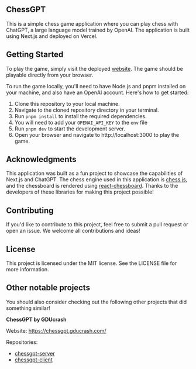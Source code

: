 ## ChessGPT

This is a simple chess game application where you can play chess with ChatGPT, a large language model trained by OpenAI. The application is built using Next.js and deployed on Vercel.

## Getting Started

To play the game, simply visit the deployed [website](https://chessgpt.richardjzhang.com). The game should be playable directly from your browser.

To run the game locally, you'll need to have Node.js and pnpm installed on your machine, and also have an OpenAI account. Here's how to get started:

1. Clone this repository to your local machine.
2. Navigate to the cloned repository directory in your terminal.
3. Run `pnpm install` to install the required dependencies.
4. You will need to add your `OPENAI_API_KEY` to the `env` file
5. Run `pnpm dev` to start the development server.
6. Open your browser and navigate to http://localhost:3000 to play the game.

## Acknowledgments

This application was built as a fun project to showcase the capabilities of Next.js and ChatGPT. The chess engine used in this application is [chess.js](https://github.com/jhlywa/chess.js), and the chessboard is rendered using [react-chessboard](https://github.com/Clariity/react-chessboard). Thanks to the developers of these libraries for making this project possible!

## Contributing

If you'd like to contribute to this project, feel free to submit a pull request or open an issue. We welcome all contributions and ideas!

## License

This project is licensed under the MIT license. See the LICENSE file for more information.

## Other notable projects

You should also consider checking out the following other projects that did something similar!

**ChessGPT by GDUcrash**

Website: https://chessgpt.gducrash.com/

Repositories:

- [chessgpt-server](https://github.com/GDUcrash?tab=repositories#:~:text=Sort-,chessgpt%2Dserver,-Public)
- [chessgpt-client](https://github.com/GDUcrash/chessgpt-client)
